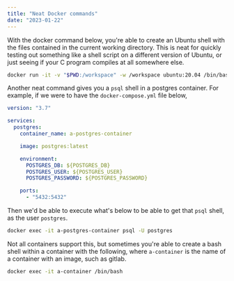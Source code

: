 ```yaml
---
title: "Neat Docker commands"
date: "2023-01-22"
---
```


With the docker command below, you're able to create an Ubuntu shell with the files contained in the current working directory. This is neat for quickly testing out something like a shell script on a different version of Ubuntu, or just seeing if your C program compiles at all somewhere else.

```sh
docker run -it -v "$PWD:/workspace" -w /workspace ubuntu:20.04 /bin/bash
```

Another neat command gives you a `psql` shell in a postgres container. For example, if we were to have the `docker-compose.yml` file below,

```yaml
version: "3.7"

services:
  postgres:
    container_name: a-postgres-container

    image: postgres:latest

    environment:
      POSTGRES_DB: ${POSTGRES_DB}
      POSTGRES_USER: ${POSTGRES_USER}
      POSTGRES_PASSWORD: ${POSTGRES_PASSWORD}

    ports:
      - "5432:5432"
```

Then we'd be able to execute what's below to be able to get that `psql` shell, as the user `postgres`.

```sh
docker exec -it a-postgres-container psql -U postgres
```

Not all containers support this, but sometimes you're able to create a bash shell within a container with the following, where `a-container` is the name of a container with an image, such as gitlab.

```sh
docker exec -it a-container /bin/bash
```
